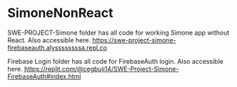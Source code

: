 # SimoneNonReact

SWE-PROJECT-Simone folder has all code for working Simone app without React.
Also accessible here. https://swe-project-simone-firebaseauth.alyssssssssa.repl.co

Firebase Login folder has all code for FirebaseAuth login.
Also accessible here. https://replit.com/@cegbuji14/SWE-Project-Simone-FirebaseAuth#index.html
